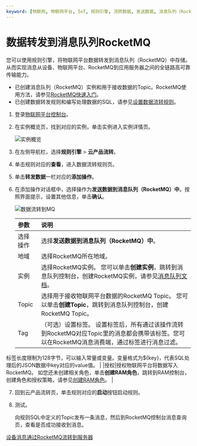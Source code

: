 ```yaml
---
keyword: [物联网, 物联网平台, IoT, 规则引擎, 流转数据, 发送数据, 消息队列（RocketMQ）]
---
```


# 数据转发到消息队列RocketMQ

您可以使用规则引擎，将物联网平台数据转发到消息队列（RocketMQ）中存储。从而实现消息从设备、物联网平台、RocketMQ到应用服务器之间的全链路高可靠传输能力。

-   已创建消息队列（RocketMQ）实例和用于接收数据的Topic。RocketMQ使用方法，请参见[RocketMQ快速入门]()。
-   已创建数据转发规则和编写处理数据的SQL，请参见[设置数据流转规则](/cn.zh-CN/消息通信/云产品流转/设置数据流转规则.md)。

1.  登录[物联网平台控制台](http://iot.console.aliyun.com/)。

2.  在实例概览页，找到对应的实例，单击实例进入实例详情页。

    ![实例概览](https://static-aliyun-doc.oss-cn-hangzhou.aliyuncs.com/assets/img/zh-CN/9275903061/p174584.png)

3.  在左侧导航栏，选择**规则引擎** \> **云产品流转**。

4.  单击规则对应的**查看**，进入数据流转规则页。

5.  单击**转发数据**一栏对应的**添加操作**。

6.  在添加操作对话框中，选择操作为**发送数据到消息队列（RocketMQ）中**。按照界面提示，设置其他信息，单击**确认**。

    ![数据流转到MQ](https://static-aliyun-doc.oss-cn-hangzhou.aliyuncs.com/assets/img/zh-CN/1176700061/p166330.png)

    |参数|说明|
    |:-|:-|
    |选择操作|选择**发送数据到消息队列（RocketMQ）中**。|
    |地域|选择RocketMQ所在地域。|
    |实例|选择RocketMQ实例。 您可以单击**创建实例**，跳转到消息队列控制台，创建RocketMQ实例，请参见[消息队列文档]()。 |
    |Topic|选择用于接收物联网平台数据的RocketMQ Topic。 您可以单击**创建Topic**，跳转到消息队列控制台，创建RocketMQ Topic。 |
    |Tag|（可选）设置标签。 设置标签后，所有通过该操作流转到RocketMQ对应Topic里的消息都会携带该标签。您可以在RocketMQ消息消费端，通过标签进行消息过滤。

标签长度限制为128字节，可以输入常量或变量。变量格式为$\{key\}，代表SQL处理后的JSON数据中key对应的value值。 |
    |授权|授权物联网平台将数据写入RocketMQ。 如您还未创建相关角色，单击**创建RAM角色**，跳转到RAM控制台，创建角色和授权策略，请参见[创建RAM角色](/cn.zh-CN/角色管理/创建RAM角色/创建可信实体为阿里云账号的RAM角色.md)。 |

7.  回到云产品流转页，单击规则对应的**启动**按钮启动规则。

8.  测试。

    向规则SQL中定义的Topic发布一条消息，然后到RocketMQ控制台消息查询页，查看是否成功接收到消息。


[设备消息通过RocketMQ流转到服务器](/cn.zh-CN/最佳实践/消息通信/设备消息通过RocketMQ流转到服务器.md)

